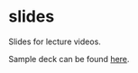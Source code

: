 # slides

Slides for lecture videos.

Sample deck can be found [here](https://ids-s1-20.github.io/slides/sample/sample-deck/sample-deck.html).
